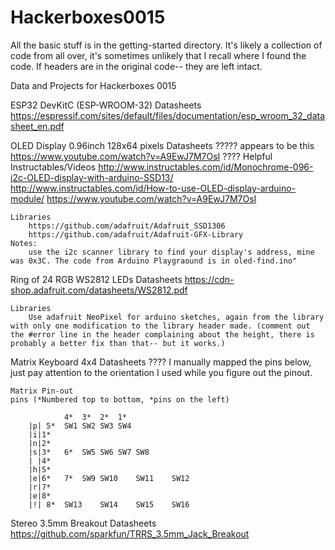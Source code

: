 # Hackerboxes0015

All the basic stuff is in the getting-started directory. It's likely a collection of code from all over, it's sometimes unlikely that I recall where I found the code. If headers are in the original code-- they are left intact.

Data and Projects for Hackerboxes 0015

ESP32 DevKitC (ESP-WROOM-32)
	Datasheets
		https://espressif.com/sites/default/files/documentation/esp_wroom_32_datasheet_en.pdf

OLED Display 0.96inch 128x64 pixels
	Datasheets
		????? appears to be this https://www.youtube.com/watch?v=A9EwJ7M7OsI ????
	Helpful Instructables/Videos
		http://www.instructables.com/id/Monochrome-096-i2c-OLED-display-with-arduino-SSD13/
		http://www.instructables.com/id/How-to-use-OLED-display-arduino-module/
		https://www.youtube.com/watch?v=A9EwJ7M7OsI

	Libraries
		https://github.com/adafruit/Adafruit_SSD1306
		https://github.com/adafruit/Adafruit-GFX-Library
	Notes:
		use the i2c scanner library to find your display's address, mine was 0x3C. The code from Arduino Playgraound is in oled-find.ino"

Ring of 24 RGB WS2812 LEDs
	Datasheets
		https://cdn-shop.adafruit.com/datasheets/WS2812.pdf
		
	Libraries
		Use adafruit NeoPixel for arduino sketches, again from the library with only one modification to the library header made. (comment out the #error line in the header complaining about the height, there is probably a better fix than that-- but it works.)

Matrix Keyboard 4x4
	Datasheets
		???? I manually mapped the pins below, just pay attention to the orientation I used while you figure out the pinout.

	Matrix Pin-out
	pins (*Numbered top to bottom, *pins on the left)

				4*	3*	2*	1*
		|p|	5*	SW1	SW2	SW3	SW4	
		|i|1*					
		|n|2*					
		|s|3*	6*	SW5	SW6	SW7	SW8
		| |4*					
		|h|5*					
		|e|6*	7*	SW9	SW10	SW11	SW12
		|r|7*					
		|e|8*					
		|!|	8*	SW13	SW14	SW15	SW16

Stereo 3.5mm Breakout
	Datasheets
		https://github.com/sparkfun/TRRS_3.5mm_Jack_Breakout



